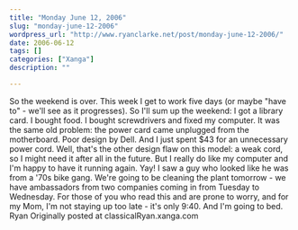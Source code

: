 ```yaml
---
title: "Monday June 12, 2006"
slug: "monday-june-12-2006"
wordpress_url: "http://www.ryanclarke.net/post/monday-june-12-2006/"
date: 2006-06-12
tags: []
categories: ["Xanga"]
description: ""

---
```


So the weekend is over. This week I get to work five days (or maybe "have to" - we'll see as it progresses). So I'll sum up the weekend:
I got a library card.
I bought food.
I bought screwdrivers and fixed my computer. It was the same old problem: the power card came unplugged from the motherboard. Poor design by Dell. And I just spent \$43 for an unnecessary power cord. Well, that's the other design flaw on this model: a weak cord, so I might need it after all in the future. But I really do like my computer and I'm happy to have it running again. Yay!
I saw a guy who looked like he was from a '70s bike gang.
We're going to be cleaning the plant tomorrow - we have ambassadors from two companies coming in from Tuesday to Wednesday.
For those of you who read this and are prone to worry, and for my Mom, I'm not staying up too late - it's only 9:40. And I'm going to bed.
Ryan
Originally posted at classicalRyan.xanga.com
